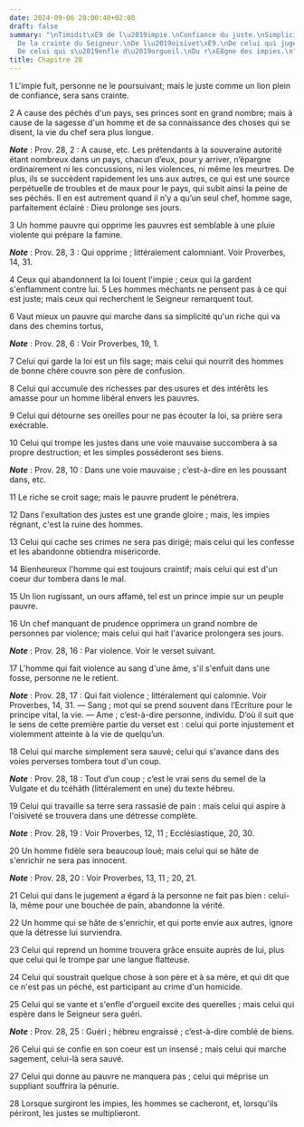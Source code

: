 ```yaml
---
date: 2024-09-06 20:00:40+02:00
draft: false
summary: "\nTimidit\xE9 de l\u2019impie.\nConfiance du juste.\nSimplicit\xE9 du pauvre.\n\
  De la crainte du Seigneur.\nDe l\u2019oisivet\xE9.\nDe celui qui juge injustement.\n\
  De celui qui s\u2019enfle d\u2019orgueil.\nDu r\xE8gne des impies.\n"
title: Chapitre 28
---
```





1 L'impie fuit, personne ne le poursuivant; mais le juste comme un lion plein de confiance, sera sans crainte.


2 A cause des péchés d'un pays, ses princes sont en grand nombre; mais à cause de la sagesse d'un homme et de sa connaissance des choses qui se disent, la vie du chef sera plus longue.

***Note*** :  Prov. 28, 2 : A cause, etc. Les prétendants à la souveraine autorité étant nombreux dans un pays, chacun d’eux, pour y arriver, n’épargne ordinairement ni les concussions, ni les violences, ni même les meurtres. De plus, ils se succèdent rapidement les uns aux autres, ce qui est une source perpétuelle de troubles et de maux pour le pays, qui subit ainsi la peine de ses péchés. Il en est autrement quand il n’y a qu’un seul chef, homme sage, parfaitement éclairé : Dieu prolonge ses jours.


3 Un homme pauvre qui opprime les pauvres est semblable à une pluie violente qui prépare la famine.

***Note*** :  Prov. 28, 3 : Qui opprime ; littéralement calomniant. Voir Proverbes, 14, 31.


4 Ceux qui abandonnent la loi louent l'impie ; ceux qui la gardent s'enflamment contre lui. 5 Les hommes méchants ne pensent pas à ce qui est juste; mais ceux qui recherchent le Seigneur remarquent tout.


6 Vaut mieux un pauvre qui marche dans sa simplicité qu'un riche qui va dans des chemins tortus,

***Note*** :  Prov. 28, 6 : Voir Proverbes, 19, 1.


7 Celui qui garde la loi est un fils sage; mais celui qui nourrit des hommes de bonne chère couvre son père de confusion.


8 Celui qui accumule des richesses par des usures et des intérêts les amasse pour un homme libéral envers les pauvres.


9 Celui qui détourne ses oreilles pour ne pas écouter la loi, sa prière sera exécrable.


10 Celui qui trompe les justes dans une voie mauvaise succombera à sa propre destruction; et les simples posséderont ses biens.

***Note*** :  Prov. 28, 10 : Dans une voie mauvaise ; c’est-à-dire en les poussant dans, etc.


11 Le riche se croit sage; mais le pauvre prudent le pénétrera.


12 Dans l'exultation des justes est une grande gloire ; mais, les impies régnant, c'est la ruine des hommes.


13 Celui qui cache ses crimes ne sera pas dirigé; mais celui qui les confesse et les abandonne obtiendra miséricorde.


14 Bienheureux l'homme qui est toujours craintif; mais celui qui est d'un coeur dur tombera dans le mal.


15 Un lion rugissant, un ours affamé, tel est un prince impie sur un peuple pauvre.


16 Un chef manquant de prudence opprimera un grand nombre de personnes par violence; mais celui qui hait l'avarice prolongera ses jours.

***Note*** :  Prov. 28, 16 : Par violence. Voir le verset suivant.


17 L'homme qui fait violence au sang d'une âme, s'il s'enfuit dans une fosse, personne ne le retient.

***Note*** :  Prov. 28, 17 : Qui fait violence ; littéralement qui calomnie. Voir Proverbes, 14, 31. ― Sang ; mot qui se prend souvent dans l’Ecriture pour le principe vital, la vie. ― Ame ; c’est-à-dire personne, individu. D’où il suit que le sens de cette première partie du verset est : celui qui porte injustement et violemment atteinte à la vie de quelqu’un.


18 Celui qui marche simplement sera sauvé; celui qui s'avance dans des voies perverses tombera tout d'un coup.

***Note*** :  Prov. 28, 18 : Tout d’un coup ; c’est le vrai sens du semel de la Vulgate et du tcéhâth (littéralement en une) du texte hébreu.


19 Celui qui travaille sa terre sera rassasié de pain : mais celui qui aspire à l'oisiveté se trouvera dans une détresse complète.

***Note*** :  Prov. 28, 19 : Voir Proverbes, 12, 11 ; Ecclésiastique, 20, 30.


20 Un homme fidèle sera beaucoup loué; mais celui qui se hâte de s'enrichir ne sera pas innocent.

***Note*** :  Prov. 28, 20 : Voir Proverbes, 13, 11 ; 20, 21.


21 Celui qui dans le jugement a égard à la personne ne fait pas bien : celui-là, même pour une bouchée de pain, abandonne la vérité.


22 Un homme qui se hâte de s'enrichir, et qui porte envie aux autres, ignore que la détresse lui surviendra.


23 Celui qui reprend un homme trouvera grâce ensuite auprès de lui, plus que celui qui le trompe par une langue flatteuse.


24 Celui qui soustrait quelque chose à son père et à sa mère, et qui dit que ce n'est pas un péché, est participant au crime d'un homicide.


25 Celui qui se vante et s'enfle d'orgueil excite des querelles ; mais celui qui espère dans le Seigneur sera guéri.

***Note*** :  Prov. 28, 25 : Guéri ; hébreu engraissé ; c’est-à-dire comblé de biens.


26 Celui qui se confie en son coeur est un insensé ; mais celui qui marche sagement, celui-là sera sauvé.


27 Celui qui donne au pauvre ne manquera pas ; celui qui méprise un suppliant souffrira la pénurie.


28 Lorsque surgiront les impies, les hommes se cacheront, et, lorsqu'ils périront, les justes se multiplieront.

